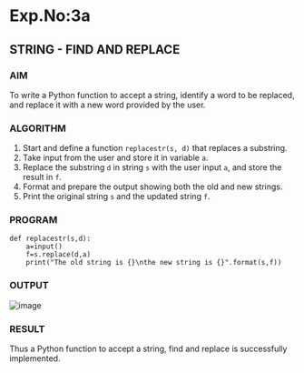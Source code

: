 # Exp.No:3a
## STRING - FIND AND REPLACE

### AIM  
To write a Python function to accept a string, identify a word to be replaced, and replace it with a new word provided by the user.

### ALGORITHM
1. Start and define a function `replacestr(s, d)` that replaces a substring.
2. Take input from the user and store it in variable `a`.
3. Replace the substring `d` in string `s` with the user input `a`, and store the result in `f`.
4. Format and prepare the output showing both the old and new strings.
5. Print the original string `s` and the updated string `f`.

### PROGRAM
```
def replacestr(s,d):
    a=input()
    f=s.replace(d,a)
    print("The old string is {}\nthe new string is {}".format(s,f))
```

### OUTPUT
![image](https://github.com/user-attachments/assets/55271daa-092c-472f-9892-c35ebf3df85e)

### RESULT
Thus a Python function to accept a string, find and replace is successfully implemented.
